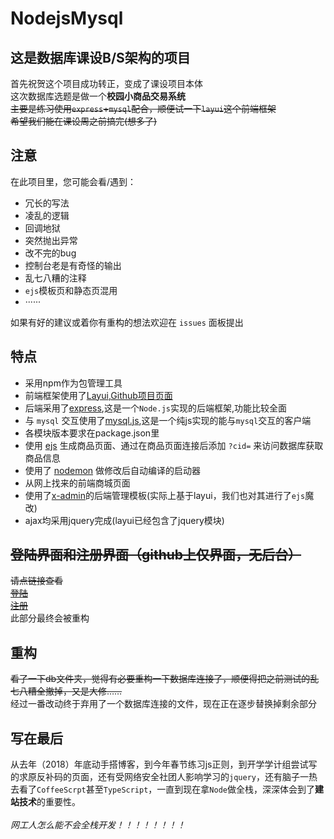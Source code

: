 # NodejsMysql

## 这是数据库课设B/S架构的项目

首先祝贺这个项目成功转正，变成了课设项目本体<br/>
这次数据库选题是做一个**校园小商品交易系统**<br/>
~~主要是练习使用`express`+`mysql`配合，顺便试一下`layui`这个前端框架~~<br/>
~~希望我们能在课设周之前搞完(想多了)~~<br/>

## 注意

在此项目里，您可能会看/遇到：

* 冗长的写法
* 凌乱的逻辑
* 回调地狱
* 突然抛出异常
* 改不完的bug
* 控制台老是有奇怪的输出
* 乱七八糟的注释
* `ejs`模板页和静态页混用
* ······

如果有好的建议或着你有重构的想法欢迎在 `issues` 面板提出

## 特点

* 采用npm作为包管理工具
* 前端框架使用了[Layui](https://www.layui.com/),[Github项目页面](https://github.com/sentsin/layui/)
* 后端采用了[express](https://github.com/expressjs/express/),这是一个`Node.js`实现的后端框架,功能比较全面
* 与 `mysql` 交互使用了[mysql.js](https://github.com/mysqljs/mysql),这是一个纯js实现的能与`mysql`交互的客户端
* 各模块版本要求在package.json里
* 使用 [ejs](https://github.com/mde/ejs) 生成商品页面、通过在商品页面连接后添加 `?cid=` 来访问数据库获取商品信息
* 使用了 [nodemon](https://github.com/remy/nodemon) 做修改后自动编译的启动器
* 从网上找来的前端商城页面
* 使用了[x-admin](http://x.xuebingsi.com/)的后端管理模板(实际上基于layui，我们也对其进行了`ejs`魔改)
* ajax均采用jquery完成(layui已经包含了jquery模块)

## ~~登陆界面和注册界面（github上仅界面，无后台）~~

~~请点链接查看~~<br/>
~~[登陆](https://lollipopnougat.github.io/login-pages/login)~~<br/>
~~[注册](https://lollipopnougat.github.io/login-pages/register)~~<br/>
此部分最终会被重构

## 重构

~~看了一下db文件夹，觉得有必要重构一下数据库连接了，顺便得把之前测试的乱七八糟全撤掉，又是大修……~~<br/>
经过一番改动终于弃用了一个数据库连接的文件，现在正在逐步替换掉剩余部分

## 写在最后

从去年（2018）年底动手搭博客，到今年春节练习js正则，到开学学计组尝试写的求原反补码的页面，还有受网络安全社团人影响学习的`jquery`，还有脑子一热去看了`CoffeeScrpt`甚至`TypeScript`，一直到现在拿`Node`做全栈，深深体会到了**建站技术**的重要性。<br/><br/>
*网工人怎么能不会全栈开发！！！！！！！！*
